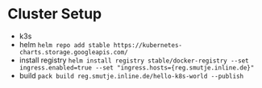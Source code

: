 # Cluster Setup
 * k3s
 * helm
    `helm repo add stable https://kubernetes-charts.storage.googleapis.com/`
 * install registry
    `helm install registry stable/docker-registry --set ingress.enabled=true --set "ingress.hosts={reg.smutje.inline.de}"`
 * build
   `pack build reg.smutje.inline.de/hello-k8s-world --publish` 